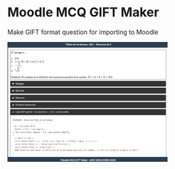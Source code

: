 # Moodle MCQ GIFT Maker
<p>Make GIFT format question for importing to Moodle</p>
<img src="./img/Screenshot_20240227_130103.png" data-canonical-src="Screenshot_20240227_130103.png" width="360" />
